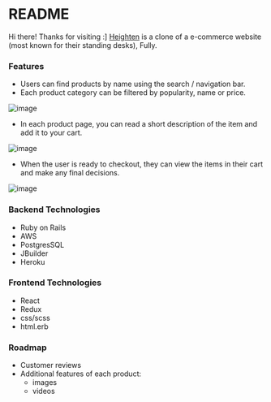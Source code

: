 # README
Hi there! Thanks for visiting :]
[Heighten](https://heighten-fullstack.herokuapp.com/#/) is a clone of a e-commerce website (most known for their standing desks), Fully.

### Features
* Users can find products by name using the search / navigation bar.
* Each product category can be filtered by popularity, name or price.

![image](https://github.com/1071919wl/heighten_fullstack/blob/master/app/assets/images/header_readme.png)

* In each product page, you can read a short description of the item and add it to your cart.

![image](https://github.com/1071919wl/heighten_fullstack/blob/master/app/assets/images/show_readme.png)


* When the user is ready to checkout, they can view the items in their cart and make any final decisions.

![image](https://github.com/1071919wl/heighten_fullstack/blob/master/app/assets/images/cart_readme.png)


### Backend Technologies

* Ruby on Rails
* AWS
* PostgresSQL
* JBuilder
* Heroku

### Frontend Technologies

* React
* Redux
* css/scss
* html.erb

### Roadmap

* Customer reviews
* Additional features of each product:
  * images
  * videos
